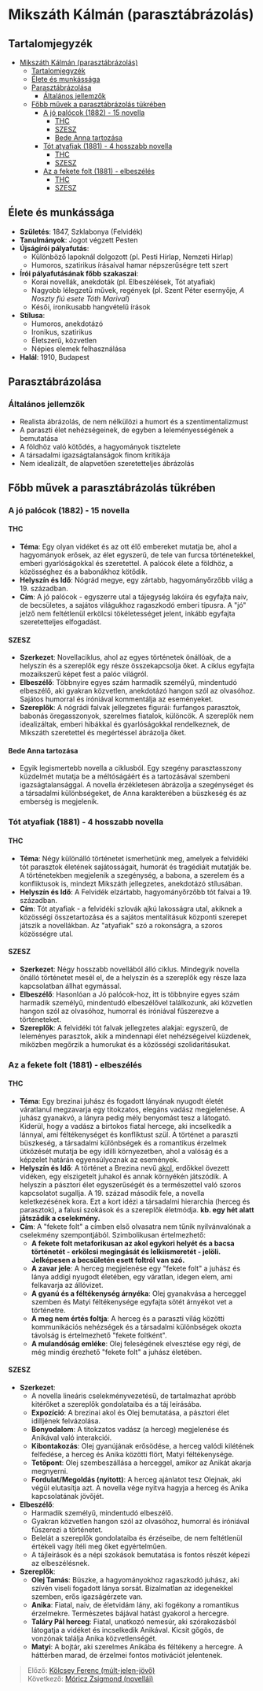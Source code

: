 # Mikszáth Kálmán (parasztábrázolás)

## Tartalomjegyzék
- [Mikszáth Kálmán (parasztábrázolás)](#mikszáth-kálmán-parasztábrázolás)
  - [Tartalomjegyzék](#tartalomjegyzék)
  - [Élete és munkássága](#élete-és-munkássága)
  - [Parasztábrázolása](#parasztábrázolása)
    - [Általános jellemzők](#általános-jellemzők)
  - [Főbb művek a parasztábrázolás tükrében](#főbb-művek-a-parasztábrázolás-tükrében)
    - [A jó palócok (1882) - 15 novella](#a-jó-palócok-1882---15-novella)
      - [THC](#thc)
      - [SZESZ](#szesz)
      - [Bede Anna tartozása](#bede-anna-tartozása)
    - [Tót atyafiak (1881) - 4 hosszabb novella](#tót-atyafiak-1881---4-hosszabb-novella)
      - [THC](#thc-1)
      - [SZESZ](#szesz-1)
    - [Az a fekete folt (1881) - elbeszélés](#az-a-fekete-folt-1881---elbeszélés)
      - [THC](#thc-2)
      - [SZESZ](#szesz-2)

## Élete és munkássága

- **Születés**: 1847, Szklabonya (Felvidék)
- **Tanulmányok**: Jogot végzett Pesten
- **Újságírói pályafutás**:
  - Különböző lapoknál dolgozott (pl. Pesti Hírlap, Nemzeti Hírlap)
  - Humoros, szatirikus írásaival hamar népszerűségre tett szert
- **Írói pályafutásának főbb szakaszai**:
  - Korai novellák, anekdoták (pl. Elbeszélések, Tót atyafiak)
  - Nagyobb lélegzetű művek, regények (pl. Szent Péter esernyője, *A Noszty fiú esete Tóth Marival*)
  - Késői, ironikusabb hangvételű írások
- **Stílusa**:
  - Humoros, anekdotázó
  - Ironikus, szatirikus
  - Életszerű, közvetlen
  - Népies elemek felhasználása
- **Halál**: 1910, Budapest

## Parasztábrázolása

### Általános jellemzők

- Realista ábrázolás, de nem nélkülözi a humort és a szentimentalizmust
- A paraszti élet nehézségeinek, de egyben a leleményességének a bemutatása
- A földhöz való kötődés, a hagyományok tisztelete
- A társadalmi igazságtalanságok finom kritikája
- Nem idealizált, de alapvetően szeretetteljes ábrázolás

## Főbb művek a parasztábrázolás tükrében

### A jó palócok (1882) - 15 novella

#### THC

- **Téma**: Egy olyan vidéket és az ott élő embereket mutatja be, ahol a hagyományok erősek, az élet egyszerű, de tele van furcsa történetekkel, emberi gyarlóságokkal és szeretettel. A palócok élete a földhöz, a közösséghez és a babonákhoz kötődik.
- **Helyszín és Idő**: Nógrád megye, egy zártabb, hagyományőrzőbb világ a 19. században.
- **Cím**: A jó palócok - egyszerre utal a tájegység lakóira és egyfajta naiv, de becsületes, a sajátos világukhoz ragaszkodó emberi típusra. A "jó" jelző nem feltétlenül erkölcsi tökéletességet jelent, inkább egyfajta szeretetteljes elfogadást.

#### SZESZ

- **Szerkezet**: Novellaciklus, ahol az egyes történetek önállóak, de a helyszín és a szereplők egy része összekapcsolja őket. A ciklus egyfajta mozaikszerű képet fest a palóc világról.
- **Elbeszélő**: Többnyire egyes szám harmadik személyű, mindentudó elbeszélő, aki gyakran közvetlen, anekdotázó hangon szól az olvasóhoz. Sajátos humorral és iróniával kommentálja az eseményeket.
- **Szereplők**: A nógrádi falvak jellegzetes figurái: furfangos parasztok, babonás öregasszonyok, szerelmes fiatalok, különcök. A szereplők nem idealizáltak, emberi hibákkal és gyarlóságokkal rendelkeznek, de Mikszáth szeretettel és megértéssel ábrázolja őket.

#### Bede Anna tartozása

- Egyik legismertebb novella a ciklusból. Egy szegény parasztasszony küzdelmét mutatja be a méltóságáért és a tartozásával szembeni igazságtalansággal. A novella érzékletesen ábrázolja a szegénységet és a társadalmi különbségeket, de Anna karakterében a büszkeség és az emberség is megjelenik.

### Tót atyafiak (1881) - 4 hosszabb novella

#### THC

- **Téma**: Négy különálló történetet ismerhetünk meg, amelyek a felvidéki tót parasztok életének sajátosságait, humorát és tragédiáit mutatják be. A történetekben megjelenik a szegénység, a babona, a szerelem és a konfliktusok is, mindezt Mikszáth jellegzetes, anekdotázó stílusában.
- **Helyszín és Idő**: A Felvidék elzártabb, hagyományőrzőbb tót falvai a 19. században.
- **Cím**: Tót atyafiak - a felvidéki szlovák ajkú lakosságra utal, akiknek a közösségi összetartozása és a sajátos mentalitásuk központi szerepet játszik a novellákban. Az "atyafiak" szó a rokonságra, a szoros közösségre utal.

#### SZESZ

- **Szerkezet**: Négy hosszabb novellából álló ciklus. Mindegyik novella önálló történetet mesél el, de a helyszín és a szereplők egy része laza kapcsolatban állhat egymással.
- **Elbeszélő**: Hasonlóan a Jó palócok-hoz, itt is többnyire egyes szám harmadik személyű, mindentudó elbeszélővel találkozunk, aki közvetlen hangon szól az olvasóhoz, humorral és iróniával fűszerezve a történeteket.
- **Szereplők**: A felvidéki tót falvak jellegzetes alakjai: egyszerű, de leleményes parasztok, akik a mindennapi élet nehézségeivel küzdenek, miközben megőrzik a humorukat és a közösségi szolidaritásukat.

### Az a fekete folt (1881) - elbeszélés

#### THC

- **Téma**: Egy brezinai juhász és fogadott lányának nyugodt életét váratlanul megzavarja egy titokzatos, elegáns vadász megjelenése. A juhász gyanakvó, a lányra pedig mély benyomást tesz a látogató. Kiderül, hogy a vadász a birtokos fiatal hercege, aki incselkedik a lánnyal, ami féltékenységet és konfliktust szül. A történet a paraszti büszkeség, a társadalmi különbségek és a romantikus érzelmek ütközését mutatja be egy idilli környezetben, ahol a valóság és a képzelet határán egyensúlyoznak az események.
- **Helyszín és Idő**: A történet a Brezina nevű [akol](# "Rudakból, szálfákból összerótt, a jószág, kül. juhok összetartására való kerítésféle"), erdőkkel övezett vidéken, egy elszigetelt juhakol és annak környékén játszódik. A helyszín a pásztori élet egyszerűségét és a természettel való szoros kapcsolatot sugallja. A 19. század második fele, a novella keletkezésének kora. Ezt a kort idézi a társadalmi hierarchia (herceg és parasztok), a falusi szokások és a szereplők életmódja. **kb. egy hét alatt jåtszådik a cselekmény.**
- **Cím**: A "fekete folt" a címben első olvasatra nem tűnik nyilvánvalónak a cselekmény szempontjából. Szimbolikusan értelmezhető:
  - **A fekete folt metaforikusan az akol egykori helyét és a bacsa történetét - erkölcsi megingását és lelkiismeretét - jelöli. Jelképesen a becsületén esett foltról van szó.**
  - **A zavar jele**: A herceg megjelenése egy "fekete folt" a juhász és lánya addigi nyugodt életében, egy váratlan, idegen elem, ami felkavarja az állóvizet.
  - **A gyanú és a féltékenység árnyéka**: Olej gyanakvása a herceggel szemben és Matyi féltékenysége egyfajta sötét árnyékot vet a történetre.
  - **A meg nem értés foltja**: A herceg és a paraszti világ közötti kommunikációs nehézségek és a társadalmi különbségek okozta távolság is értelmezhető "fekete foltként".
  - **A mulandóság emléke**: Olej feleségének elvesztése egy régi, de még mindig érezhető "fekete folt" a juhász életében.

#### SZESZ

- **Szerkezet**:
  - A novella lineáris cselekményvezetésű, de tartalmazhat apróbb kitérőket a szereplők gondolataiba és a táj leírásába.
  - **Expozíció**: A brezinai akol és Olej bemutatása, a pásztori élet idilljének felvázolása.
  - **Bonyodalom**: A titokzatos vadász (a herceg) megjelenése és Anikával való interakciói.
  - **Kibontakozás**: Olej gyanújának erősödése, a herceg valódi kilétének felfedése, a herceg és Anika közötti flört, Matyi féltékenysége.
  - **Tetőpont**: Olej szembeszállása a herceggel, amikor az Anikát akarja megnyerni.
  - **Fordulat/Megoldás (nyitott)**: A herceg ajánlatot tesz Olejnak, aki végül elutasítja azt. A novella vége nyitva hagyja a herceg és Anika kapcsolatának jövőjét.
- **Elbeszélő**:
  - Harmadik személyű, mindentudó elbeszélő.
  - Gyakran közvetlen hangon szól az olvasóhoz, humorral és iróniával fűszerezi a történetet.
  - Belelát a szereplők gondolataiba és érzéseibe, de nem feltétlenül értékeli vagy ítéli meg őket egyértelműen.
  - A tájleírások és a népi szokások bemutatása is fontos részét képezi az elbeszélésnek.
- **Szereplők**:
  - **Olej Tamás**: Büszke, a hagyományokhoz ragaszkodó juhász, aki szívén viseli fogadott lánya sorsát. Bizalmatlan az idegenekkel szemben, erős igazságérzete van.
  - **Anika**: Fiatal, naiv, de életvidám lány, aki fogékony a romantikus érzelmekre. Természetes bájával hatást gyakorol a hercegre.
  - **Taláry Pál herceg**: Fiatal, unatkozó nemesúr, aki szórakozásból látogatja a vidéket és incselkedik Anikával. Kicsit gőgös, de vonzónak találja Anika közvetlenségét.
  - **Matyi**: A bojtár, aki szerelmes Anikába és féltékeny a hercegre. A háttérben marad, de érzelmei fontos motivációt jelentenek.

> Előző: [Kölcsey Ferenc (múlt-jelen-jövő)](./07_kolcsey.md)\
> Következő: [Móricz Zsigmond (novellái)](./09_moricz.md)